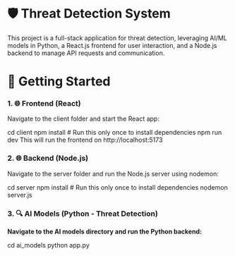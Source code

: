 # 🛡️ Threat Detection System

This project is a full-stack application for threat detection, leveraging AI/ML models in Python, a React.js frontend for user interaction, and a Node.js backend to manage API requests and communication.

# 🚀 Getting Started

###  1. 🌐 Frontend (React)
Navigate to the client folder and start the React app:

cd client
npm install    # Run this only once to install dependencies
npm run dev
This will run the frontend on http://localhost:5173 

###  2. 🌐 Backend (Node.js)
Navigate to the server folder and run the Node.js server using nodemon:

cd server
npm install    # Run this only once to install dependencies
nodemon server.js
###  3. 🔍 AI Models (Python - Threat Detection)

**Navigate to the AI models directory and run the Python backend:**

cd ai_models
python app.py

